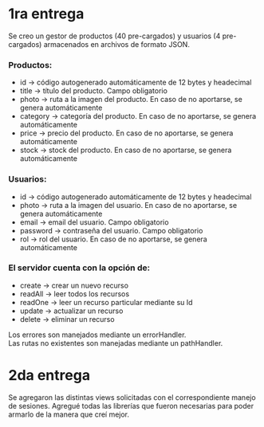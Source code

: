 # 1ra entrega

Se creo un gestor de productos (40 pre-cargados) y usuarios (4 pre-cargados) armacenados en archivos de formato JSON.

### Productos:

-   id → código autogenerado automáticamente de 12 bytes y headecimal
-   title → título del producto. Campo obligatorio
-   photo → ruta a la imagen del producto. En caso de no aportarse, se genera automáticamente
-   category → categoría del producto. En caso de no aportarse, se genera automáticamente
-   price → precio del producto. En caso de no aportarse, se genera automáticamente
-   stock → stock del producto. En caso de no aportarse, se genera automáticamente

### Usuarios:

-   id → código autogenerado automáticamente de 12 bytes y headecimal
-   photo → ruta a la imagen del usuario. En caso de no aportarse, se genera automáticamente
-   email → email del usuario. Campo obligatorio
-   password → contraseña del usuario. Campo obligatorio
-   rol → rol del usuario. En caso de no aportarse, se genera automáticamente

### El servidor cuenta con la opción de:

-   create → crear un nuevo recurso
-   readAll → leer todos los recursos
-   readOne → leer un recurso particular mediante su Id
-   update → actualizar un recurso
-   delete → eliminar un recurso

Los errores son manejados mediante un errorHandler.<br />
Las rutas no existentes son manejadas mediante un pathHandler.

# 2da entrega

Se agregaron las distintas views solicitadas con el correspondiente manejo de sesiones.
Agregué todas las librerías que fueron necesarias para poder armarlo de la manera que creí mejor.

